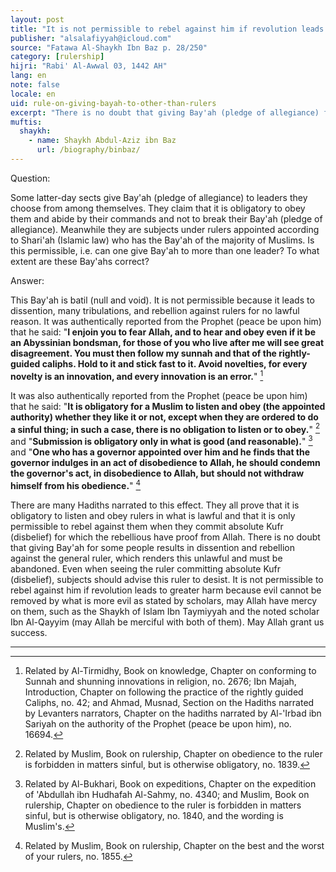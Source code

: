 ```yaml
---
layout: post
title: "It is not permissible to rebel against him if revolution leads to greater harm"
publisher: "alsalafiyyah@icloud.com"
source: "Fatawa Al-Shaykh Ibn Baz p. 28/250"
category: [rulership]
hijri: "Rabi' Al-Awwal 03, 1442 AH"
lang: en
note: false
locale: en
uid: rule-on-giving-bayah-to-other-than-rulers
excerpt: "There is no doubt that giving Bay'ah (pledge of allegiance) for some people results in dissention and rebellion against the general ruler, which renders this unlawful and must be abandoned."
muftis:
  shaykh: 
    - name: Shaykh Abdul-Aziz ibn Baz
      url: /biography/binbaz/
---
```


Question:

Some latter-day sects give Bay'ah (pledge of allegiance) to leaders they choose from among themselves. They claim that it is obligatory to obey them and abide by their commands and not to break their Bay'ah (pledge of allegiance). Meanwhile they are subjects under rulers appointed according to Shari'ah (Islamic law) who has the Bay'ah of the majority of Muslims. Is this permissible, i.e. can one give Bay'ah to more than one leader? To what extent are these Bay'ahs correct? 

Answer:

This Bay'ah is batil (null and void). It is not permissible because it leads to dissention, many tribulations, and rebellion against rulers for no lawful reason. It was authentically reported from the Prophet (peace be upon him) that he said: "**I enjoin you to fear Allah, and to hear and obey even if it be an Abyssinian bondsman, for those of you who live after me will see great disagreement. You must then follow my sunnah and that of the rightly-guided caliphs. Hold to it and stick fast to it. Avoid novelties, for every novelty is an innovation, and every innovation is an error.**" [^1]

It was also authentically reported from the Prophet (peace be upon him) that he said: "**It is obligatory for a Muslim to listen and obey (the appointed authority) whether they like it or not, except when they are ordered to do a sinful thing; in such a case, there is no obligation to listen or to obey.**" [^2] and "**Submission is obligatory only in what is good (and reasonable).**" [^3] and "**One who has a governor appointed over him and he finds that the governor indulges in an act of disobedience to Allah, he should condemn the governor's act, in disobedience to Allah, but should not withdraw himself from his obedience.**" [^4]

There are many Hadiths narrated to this effect. They all prove that it is obligatory to listen and obey rulers in what is lawful and that it is only permissible to rebel against them when they commit absolute Kufr (disbelief) for which the rebellious have proof from Allah. There is no doubt that giving Bay'ah for some people results in dissention and rebellion against the general ruler, which renders this unlawful and must be abandoned. Even when seeing the ruler committing absolute Kufr (disbelief), subjects should advise this ruler to desist. It is not permissible to rebel against him if revolution leads to greater harm because evil cannot be removed by what is more evil as stated by scholars, may Allah have mercy on them, such as the Shaykh of Islam Ibn Taymiyyah and the noted scholar Ibn Al-Qayyim (may Allah be merciful with both of them). May Allah grant us success. 

---

[^1]: Related by Al-Tirmidhy, Book on knowledge, Chapter on conforming to Sunnah and shunning innovations in religion, no. 2676; Ibn Majah, Introduction, Chapter on following the practice of the rightly guided Caliphs, no. 42; and Ahmad, Musnad, Section on the Hadiths narrated by Levanters narrators, Chapter on the hadiths narrated by Al-'Irbad ibn Sariyah on the authority of the Prophet (peace be upon him), no. 16694.
[^2]: Related by Muslim, Book on rulership, Chapter on obedience to the ruler is forbidden in matters sinful, but is otherwise obligatory, no. 1839.
[^3]: Related by Al-Bukhari, Book on expeditions, Chapter on the expedition of 'Abdullah ibn Hudhafah Al-Sahmy, no. 4340; and Muslim, Book on rulership, Chapter on obedience to the ruler is forbidden in matters sinful, but is otherwise obligatory, no. 1840, and the wording is Muslim's.
[^4]: Related by Muslim, Book on rulership, Chapter on the best and the worst of your rulers, no. 1855.
